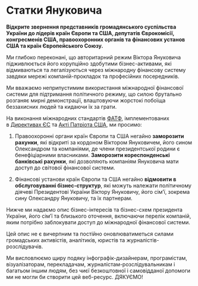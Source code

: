 Статки Януковича
================

**Відкрите звернення представників громадянського суспільства України до лідерів країн Європи та США, депутатів Єврокомісії, конгресменів США, правоохоронних органів та фінансових установ США та країн Європейського Союзу.**

Ми глибоко переконані, що авторитарний режим Віктора Януковича підживлюється його корупційно здобутими бізнес-активами, які відмиваються та легалізуються через міжнародну фінансову систему завдяки мережі компаній-прокладок та професійних посередників.

Ми вважаємо неприпустимим використання міжнародної фінансової системи для підтримання політичного режиму, що силою брутально розганяє мирні демонстрації, влаштовуючи жорстокі побоїща беззахисних людей та кидаючи їх за грати.

На виконання міжнародних стандартів <a target="_blank" href="http://www.fatf-gafi.org/topics/fatfrecommendations/documents/internationalstandardsoncombatingmoneylaunderingandthefinancingofterrorismproliferation-thefatfrecommendations.html">ФАТФ</a>, імплементованих в&nbsp;<a target="_blank" href="http://eur-lex.europa.eu/LexUriServ/site/en/oj/2006/l_214/l_21420060804en00290034.pdf">Директивах ЄС</a> та <a target="_blank" href="http://www.justice.gov/archive/ll/highlights.htm">Акті Патріота США</a>, ми просимо:

1. Правоохоронні органи країн Європи та США негайно <strong>заморозити рахунки</strong>, які відкриті за кордоном Віктором Януковичем, його сином Олександром та компаніями, де члени президентської родини є бенефіціарними власниками.  <strong>Заморозити кореспонденські банківські рахунки</strong>, які дозволяють компаніям Януковича мати доступ до світової фінансової системи.

2. Фінансові установи країн Європи та США негайно <strong>відмовити в обслуговуванні бізнес-структур</strong>, які можуть належати політичному діячеві Президентові України Віктору Януковичу, його сім’ї, зокрема сину Олександру Януковичу, та їх партнерам.

Нижче ми надаємо опис бізнес-інтересів та бізнес-схем президента України, його сім’ї та близького оточення, включаючи перелік компаній, яким потрібно заблокувати доступ до міжнародної фінансової системи.

Цей опис не є вичерпним та постійно оновлюватиметься силами громадських активістів, аналітиків, юристів та журналістів-розслідувачів.

Ми висловлюємо щиру подяку інфографік-дизайнерам, програмістам, візуалізаторам, перекладачам, журналістам-розслідувальникам і багатьом іншим людям, без чиєї безкоштовної і самовідданої допомоги ми не могли би створити цей веб-ресурс. ДЯКУЄМО!
